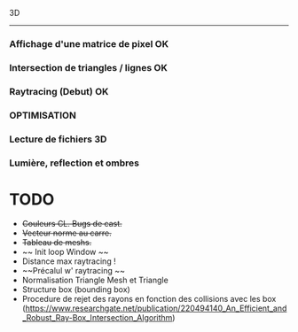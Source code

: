 3D

---

### Affichage d'une matrice de pixel OK
### Intersection de triangles / lignes OK
### Raytracing (Debut) OK
### OPTIMISATION
### Lecture de fichiers 3D
### Lumière, reflection et ombres

# TODO
- ~~Couleurs CL. Bugs de cast.~~
- ~~Vecteur norme au carre.~~
- ~~Tableau de meshs.~~
- ~~ Init loop Window ~~
- Distance max raytracing !
- ~~Précalul w' raytracing ~~
- Normalisation Triangle Mesh et Triangle
- Structure box (bounding box)
- Procedure de rejet des rayons en fonction des collisions avec les box (https://www.researchgate.net/publication/220494140_An_Efficient_and_Robust_Ray-Box_Intersection_Algorithm)
